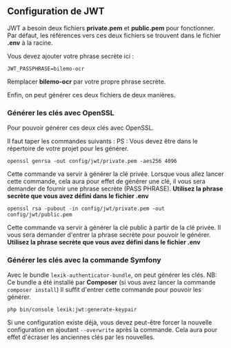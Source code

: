 

## Configuration de JWT

JWT a besoin deux fichiers **private.pem** et **public.pem** pour fonctionner.
Par défaut, les références vers ces deux fichiers se trouvent dans le fichier **.env** à la racine.

Vous devez ajouter votre phrase secrète ici :

    JWT_PASSPHRASE=bilemo-ocr
 Remplacer **bilemo-ocr** par votre propre phrase secrète.
 
 Enfin, on peut générer ces deux fichiers de deux manières.

### Générer les clés avec OpenSSL

Pour pouvoir générer ces deux clés avec OpenSSL.

Il faut taper les commandes suivants :
PS : Vous devez être dans le répertoire de votre projet pour les générer.

    openssl genrsa -out config/jwt/private.pem -aes256 4096
   Cette commande va servir à générer la clé privée. Lorsque vous allez lancer cette commande, cela aura pour effet de générer une clé, il vous sera demander de fournir une phrase secrète (PASS PHRASE).
   **Utilisez la phrase secrète que vous avez défini dans le fichier .env** 
   
    openssl rsa -pubout -in config/jwt/private.pem -out config/jwt/public.pem
Cette commande va servir à générer la clé public à partir de la clé privée. Il vous sera demander d'entrer la phrase secrète pour pouvoir le générer.   **Utilisez la phrase secrète que vous avez défini dans le fichier .env** 
   
### Générer les clés avec la commande Symfony

Avec le bundle `lexik-authenticator-bundle`, on peut générer les clés.
NB: Ce bundle a été installé par **Composer** (si vous avez lancer la commande `composer install`)
Il suffit d'entrer cette commande pour pouvoir les générer.

    php bin/console lexik:jwt:generate-keypair
 Si une configuration existe déjà, vous devez peut-être forcer la nouvelle configuration en ajoutant `--overwrite` après la commande. Cela aura pour effet d'écraser les anciennes clés par les nouvelles.